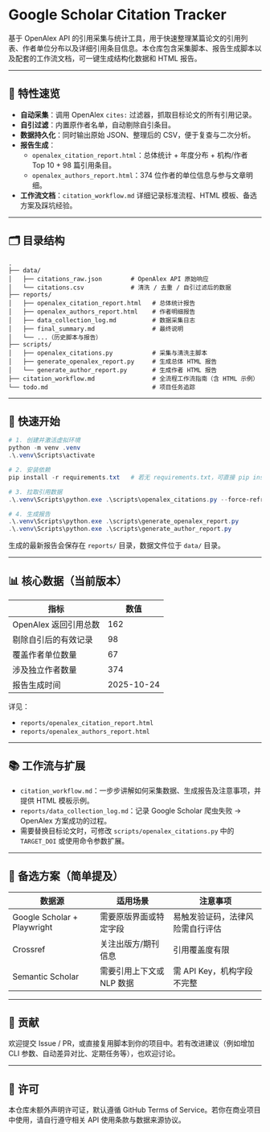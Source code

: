 # Google Scholar Citation Tracker

基于 OpenAlex API 的引用采集与统计工具，用于快速整理某篇论文的引用列表、作者单位分布以及详细引用条目信息。本仓库包含采集脚本、报告生成脚本以及配套的工作流文档，可一键生成结构化数据和 HTML 报告。

---

## 🌟 特性速览

- **自动采集**：调用 OpenAlex `cites:` 过滤器，抓取目标论文的所有引用记录。  
- **自引过滤**：内置原作者名单，自动剔除自引条目。  
- **数据持久化**：同时输出原始 JSON、整理后的 CSV，便于复查与二次分析。  
- **报告生成**：
  - `openalex_citation_report.html`：总体统计 + 年度分布 + 机构/作者 Top 10 + 98 篇引用条目。
  - `openalex_authors_report.html`：374 位作者的单位信息与参与文章明细。
- **工作流文档**：`citation_workflow.md` 详细记录标准流程、HTML 模板、备选方案及踩坑经验。

---

## 🗂️ 目录结构

```
.
├── data/
│   ├── citations_raw.json        # OpenAlex API 原始响应
│   └── citations.csv             # 清洗 / 去重 / 自引过滤后的数据
├── reports/
│   ├── openalex_citation_report.html   # 总体统计报告
│   ├── openalex_authors_report.html    # 作者明细报告
│   ├── data_collection_log.md          # 数据采集日志
│   ├── final_summary.md                # 最终说明
│   └── ...（历史脚本与报告）
├── scripts/
│   ├── openalex_citations.py           # 采集与清洗主脚本
│   ├── generate_openalex_report.py     # 生成总体 HTML 报告
│   └── generate_author_report.py       # 生成作者 HTML 报告
├── citation_workflow.md                # 全流程工作流指南（含 HTML 示例）
└── todo.md                             # 项目任务追踪
```

---

## 🚀 快速开始

```powershell
# 1. 创建并激活虚拟环境
python -m venv .venv
.\.venv\Scripts\activate

# 2. 安装依赖
pip install -r requirements.txt   # 若无 requirements.txt，可直接 pip install pandas requests beautifulsoup4 lxml

# 3. 拉取引用数据
.\.venv\Scripts\python.exe .\scripts\openalex_citations.py --force-refresh

# 4. 生成报告
.\.venv\Scripts\python.exe .\scripts\generate_openalex_report.py
.\.venv\Scripts\python.exe .\scripts\generate_author_report.py
```

生成的最新报告会保存在 `reports/` 目录，数据文件位于 `data/` 目录。

---

## 📊 核心数据（当前版本）

| 指标                     | 数值 |
| ------------------------ | ---- |
| OpenAlex 返回引用总数    | 162  |
| 剔除自引后的有效记录     | 98   |
| 覆盖作者单位数量         | 67   |
| 涉及独立作者数量         | 374  |
| 报告生成时间             | 2025-10-24 |

详见：  
- `reports/openalex_citation_report.html`  
- `reports/openalex_authors_report.html`

---

## 📚 工作流与扩展

- `citation_workflow.md`：一步步讲解如何采集数据、生成报告及注意事项，并提供 HTML 模板示例。  
- `reports/data_collection_log.md`：记录 Google Scholar 爬虫失败 → OpenAlex 方案成功的过程。  
- 需要替换目标论文时，可修改 `scripts/openalex_citations.py` 中的 `TARGET_DOI` 或使用命令参数扩展。

---

## 🔄 备选方案（简单提及）

| 数据源            | 适用场景                     | 注意事项 |
| ----------------- | ---------------------------- | -------- |
| Google Scholar + Playwright | 需要原版界面或特定字段       | 易触发验证码，法律风险需自行评估 |
| Crossref          | 关注出版方/期刊信息           | 引用覆盖度有限 |
| Semantic Scholar  | 需要引用上下文或 NLP 数据     | 需 API Key，机构字段不完整 |

---

## 🤝 贡献

欢迎提交 Issue / PR，或直接复用脚本到你的项目中。若有改进建议（例如增加 CLI 参数、自动差异对比、定期任务等），也欢迎讨论。

---

## 📄 许可

本仓库未额外声明许可证，默认遵循 GitHub Terms of Service。若你在商业项目中使用，请自行遵守相关 API 使用条款与数据来源协议。
